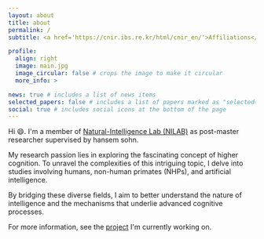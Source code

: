 ```yaml
---
layout: about
title: about
permalink: /
subtitle: <a href='https://cnir.ibs.re.kr/html/cnir_en/'>Affiliations</a>. IBS Center for Neuroscience Imaging Research, N Center, Sungkyunkwan University, Suwon, Korea.                                                             

profile:
  align: right
  image: main.jpg
  image_circular: false # crops the image to make it circular
  more_info: >

news: true # includes a list of news items
selected_papers: false # includes a list of papers marked as "selected={true}"
social: true # includes social icons at the bottom of the page
---
```


Hi 😄. I'm a member of [Natural-Intelligence Lab (NILAB)](https://natural-intelligence-lab.github.io/) as post-master researcher supervised by hansem sohn. 

My research passion lies in exploring the fascinating concept of higher cognition. To unravel the complexities of this intriguing topic, I delve into studies involving humans, non-human primates (NHPs), and artificial intelligence. 

By bridging these diverse fields, I aim to better understand the nature of intelligence and the mechanisms that underlie advanced cognitive processes.

For more information, see the [project](/al-folio/projects/) I'm currently working on.
